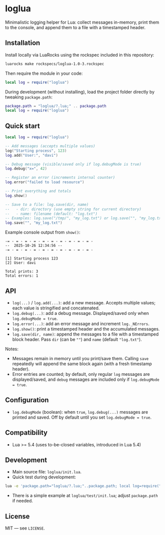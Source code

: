 # loglua

Minimalistic logging helper for Lua: collect messages in-memory, print them to the console, and append them to a file with a timestamped header.

## Installation

Install locally via LuaRocks using the rockspec included in this repository:

```bash
luarocks make rockspecs/loglua-1.0-3.rockspec
```

Then require the module in your code:

```lua
local log = require("loglua")
```

During development (without installing), load the project folder directly by tweaking `package.path`:

```lua
package.path = "loglua/?.lua;" .. package.path
local log = require("loglua")
```

## Quick start

```lua
local log = require("loglua")

-- Add messages (accepts multiple values)
log("Starting process", 123)
log.add("User:", "davi")

-- Debug message (visible/saved only if log.debugMode is true)
log.debug("x=", 42)

-- Register an error (increments internal counter)
log.error("failed to load resource")

-- Print everything and totals
log.show()

-- Save to a file: log.save(dir, name)
--   - dir: directory (use empty string for current directory)
--   - name: filename (default: "log.txt")
-- Examples: log.save("/tmp/", "my_log.txt") or log.save("", "my_log.txt")
log.save("", "my_log.txt")
```

Example console output from `show()`:

```
-= - = - = - = - = - = - = - = - = - = -
--	2025-10-26 12:34:56	--
-= - = - = - = - = - = - = - = - = - = -

[1] Starting process 123
[2] User: davi

Total prints: 3
Total errors: 1
```

## API

- `log(...)` / `log.add(...)`: add a new message. Accepts multiple values; each value is stringified and concatenated.
- `log.debug(...)`: add a debug message. Displayed/saved only when `log.debugMode = true`.
- `log.error(...)`: add an error message and increment `log._NErrors`.
- `log.show()`: print a timestamped header and the accumulated messages.
- `log.save(dir, name)`: append the messages to a file with a timestamped block header. Pass `dir` (can be `""`) and `name` (default `"log.txt"`).

Notes:
- Messages remain in memory until you print/save them. Calling `save` repeatedly will append the same block again (with a fresh timestamp header).
- Error entries are counted; by default, only regular `log` messages are displayed/saved, and `debug` messages are included only if `log.debugMode = true`.

## Configuration

- `log.debugMode` (boolean): when `true`, `log.debug(...)` messages are printed and saved. Off by default until you set `log.debugMode = true`.

## Compatibility

- Lua >= 5.4 (uses to-be-closed variables, introduced in Lua 5.4)

## Development

- Main source file: `loglua/init.lua`.
- Quick test during development:

```bash
lua -e 'package.path="loglua/?.lua;"..package.path; local log=require("loglua"); log("hello"); log.show()'
```

- There is a simple example at `loglua/test/init.lua`; adjust `package.path` if needed.

## License

MIT — see `LICENSE`.
